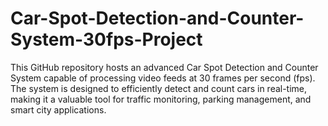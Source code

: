 # Car-Spot-Detection-and-Counter-System-30fps-Project
This GitHub repository hosts an advanced Car Spot Detection and Counter System capable of processing video feeds at 30 frames per second (fps). The system is designed to efficiently detect and count cars in real-time, making it a valuable tool for traffic monitoring, parking management, and smart city applications.
